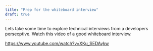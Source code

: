 ```yaml
---
title: "Prep for the whiteboard interview"
draft: true
---
```



Lets take some time to explore technical interviews from a developers persecptive. Watch this video of a good whiteboard interview. 

https://www.youtube.com/watch?v=XKu_SEDAykw